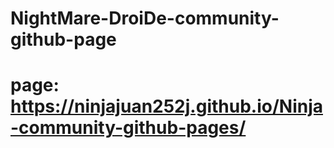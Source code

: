 # NightMare-DroiDe-community-github-page
# page: https://ninjajuan252j.github.io/Ninja-community-github-pages/
